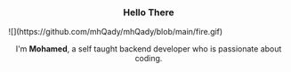 <h3 align="center">Hello There</h3> ![](https://github.com/mhQady/mhQady/blob/main/fire.gif)

<p align="center">I'm <b>Mohamed</b>, a self taught backend developer who is passionate about coding.</p>

<!--
---
* ⚒️ I use daily: `.php`, `.js`, `.html`, `.vue`

---
#### 🌱 My latest projects
-->

<!--
Here are some ideas to get you started:

- 🔭 I’m currently working on ...
- 🌱 I’m currently learning ...
- 👯 I’m looking to collaborate on ...
- 🤔 I’m looking for help with ...
- 💬 Ask me about ...
- 📫 How to reach me: ...
- 😄 Pronouns: ...
- ⚡ Fun fact: ...
-->
